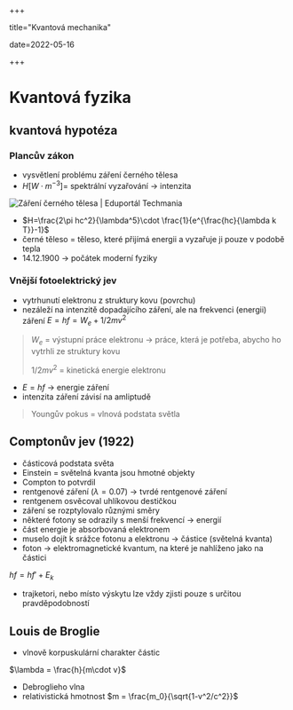 +++

title="Kvantová mechanika"

date=2022-05-16

+++

# Kvantová fyzika

## kvantová hypotéza

### Plancův zákon

- vysvětlení problému záření černého tělesa
- $H [W\cdot m^{-3}]$= spektrální vyzařování $\to$ intenzita

![Záření černého tělesa | Eduportál Techmania](http://edu.techmania.cz/sites/default/files/encyklopedie/insert/12_17.gif)

- $H=\frac{2\pi hc^2}{\lambda^5}\cdot \frac{1}{e^{\frac{hc}{\lambda k T}}-1}$
- černé těleso = těleso, které přijímá energii a vyzařuje ji pouze v podobě tepla
- 14.12.1900 $\to$ počátek moderní fyziky

### Vnější fotoelektrický jev

- vytrhunutí elektronu z struktury kovu (povrchu)
- nezáleží na intenzitě dopadajícího záření, ale na frekvenci (energii) záření $E=hf = W_e + 1/2mv^2$ 

> $W_e$ = výstupní práce elektronu $\to$ práce, která je potřeba, abycho  ho vytrhli ze struktury kovu <br>
>
> $1/2 mv^2$ = kinetická energie elektronu

- $E=hf$ $\to$ energie záření
- intenzita záření závisí na amliptudě

> Youngův pokus = vlnová podstata světla

## Comptonův jev (1922)

- částicová podstata světa
- Einstein = světelná kvanta jsou hmotné objekty
- Compton to potvrdil
- rentgenové záření ($\lambda=0.07$) $\to$ tvrdé rentgenové záření
- rentgenem osvěcoval uhlíkovou destičkou
- záření se rozptylovalo různými směry
- některé fotony se odrazily s menší frekvencí $\to$ energií
- část energie je absorbovaná elektronem
- muselo dojít k srážce fotonu a elektronu $\to$ částice (světelná kvanta)
- foton $\to$ elektromagnetické kvantum, na které je nahlíženo jako na částici

$hf = hf' + E_k$ 

-  trajketori, nebo místo výskytu lze vždy zjisti pouze s určitou pravděpodobností

## Louis de Broglie

- vlnově korpuskulární charakter částic

$\lambda = \frac{h}{m\cdot v}$

- Debroglieho vlna
- relativistická hmotnost $m = \frac{m_0}{\sqrt{1-v^2/c^2}}$